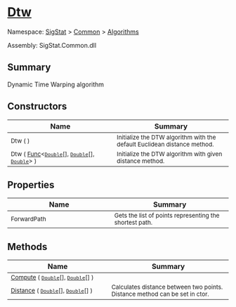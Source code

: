 # [Dtw](./Dtw.md)

Namespace: [SigStat]() > [Common](./../README.md) > [Algorithms](./README.md)

Assembly: SigStat.Common.dll

## Summary
Dynamic Time Warping algorithm

## Constructors

| Name<div><a href="#"><img width=400></a></div> | Summary<div><a href="#"><img width=475></a></div> | 
| --- | --- | 
| <sub>Dtw (  )</sub>| <sub>Initialize the DTW algorithm with the default Euclidean distance method.</sub>| <br>
| <sub>Dtw ( [Func](https://docs.microsoft.com/en-us/dotnet/api/System.Func-3)\<[`Double`](https://docs.microsoft.com/en-us/dotnet/api/System.Double)[], [`Double`](https://docs.microsoft.com/en-us/dotnet/api/System.Double)[], [`Double`](https://docs.microsoft.com/en-us/dotnet/api/System.Double)> )</sub>| <sub>Initialize the DTW algorithm with given distance method.</sub>| <br>


## Properties

| Name<div><a href="#"><img width=400></a></div> | Summary<div><a href="#"><img width=475></a></div> | 
| --- | --- | 
| <sub>ForwardPath</sub>| <sub>Gets the list of points representing the shortest path.</sub>| <br>


## Methods

| Name<div><a href="#"><img width=400></a></div> | Summary<div><a href="#"><img width=475></a></div> | 
| --- | --- | 
| <sub>[Compute](./Methods/Dtw-100664276.md) ( [`Double`](https://docs.microsoft.com/en-us/dotnet/api/System.Double)[], [`Double`](https://docs.microsoft.com/en-us/dotnet/api/System.Double)[] )</sub>| <sub></sub>| <br>
| <sub>[Distance](./Methods/Dtw-100664277.md) ( [`Double`](https://docs.microsoft.com/en-us/dotnet/api/System.Double)[], [`Double`](https://docs.microsoft.com/en-us/dotnet/api/System.Double)[] )</sub>| <sub>Calculates distance between two points.  Distance method can be set in ctor.</sub>| <br>


